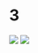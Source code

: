 # 3
<img src="https://user-images.githubusercontent.com/90887934/155951129-6e092815-b55b-4080-9c9b-df17a576f8ac.png">


<img src="https://user-images.githubusercontent.com/90887934/155981167-5903938e-f8cc-4a69-96ff-b628001557b6.png">
